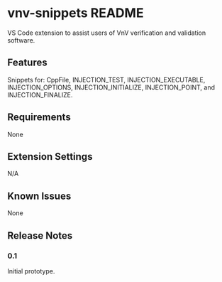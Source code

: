 # vnv-snippets README

VS Code extension to assist users of VnV verification and validation software.
## Features

Snippets for: CppFile, INJECTION_TEST,
INJECTION_EXECUTABLE, INJECTION_OPTIONS, INJECTION_INITIALIZE, INJECTION_POINT, and INJECTION_FINALIZE.

## Requirements

None
## Extension Settings

N/A

## Known Issues

None
## Release Notes

### 0.1

Initial prototype.
